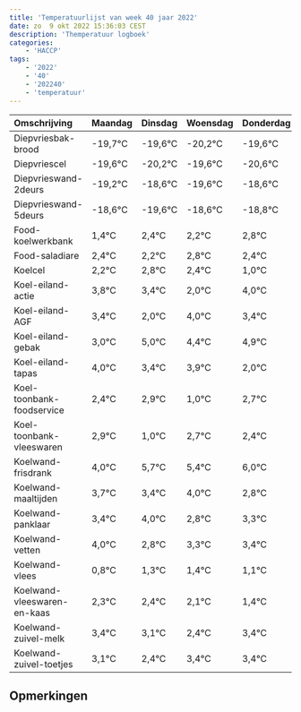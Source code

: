 ```yaml
---
title: 'Temperatuurlijst van week 40 jaar 2022'
date: zo  9 okt 2022 15:36:03 CEST
description: 'Themperatuur logboek'
categories:
    - 'HACCP'
tags:
    - '2022'
    - '40'
    - '202240'
    - 'temperatuur'
---
```

|Omschrijving|Maandag|Dinsdag|Woensdag|Donderdag|Vrijdag|Zaterdag|Zondag|
|:---|:---|:---|:---|:---|:---|:---|:---|
|Diepvriesbak-brood|-19,7°C|-19,6°C|-20,2°C|-19,6°C|-20,6°C|-19,6°C|-19,8°C|
|Diepvriescel|-19,6°C|-20,2°C|-19,6°C|-20,6°C|-19,6°C|-19,8°C|-19,2°C|
|Diepvrieswand-2deurs|-19,2°C|-18,6°C|-19,6°C|-18,6°C|-18,8°C|-18,2°C|-18,6°C|
|Diepvrieswand-5deurs|-18,6°C|-19,6°C|-18,6°C|-18,8°C|-18,2°C|-18,6°C|-20,0°C|
|Food-koelwerkbank|1,4°C|2,4°C|2,2°C|2,8°C|2,4°C|1,0°C|3,0°C|
|Food-saladiare|2,4°C|2,2°C|2,8°C|2,4°C|1,0°C|3,0°C|2,4°C|
|Koelcel|2,2°C|2,8°C|2,4°C|1,0°C|3,0°C|2,4°C|2,9°C|
|Koel-eiland-actie|3,8°C|3,4°C|2,0°C|4,0°C|3,4°C|3,9°C|2,0°C|
|Koel-eiland-AGF|3,4°C|2,0°C|4,0°C|3,4°C|3,9°C|2,0°C|3,7°C|
|Koel-eiland-gebak|3,0°C|5,0°C|4,4°C|4,9°C|3,0°C|4,7°C|4,4°C|
|Koel-eiland-tapas|4,0°C|3,4°C|3,9°C|2,0°C|3,7°C|3,4°C|4,0°C|
|Koel-toonbank-foodservice|2,4°C|2,9°C|1,0°C|2,7°C|2,4°C|3,0°C|1,8°C|
|Koel-toonbank-vleeswaren|2,9°C|1,0°C|2,7°C|2,4°C|3,0°C|1,8°C|2,3°C|
|Koelwand-frisdrank|4,0°C|5,7°C|5,4°C|6,0°C|4,8°C|5,3°C|5,4°C|
|Koelwand-maaltijden|3,7°C|3,4°C|4,0°C|2,8°C|3,3°C|3,4°C|3,1°C|
|Koelwand-panklaar|3,4°C|4,0°C|2,8°C|3,3°C|3,4°C|3,1°C|2,4°C|
|Koelwand-vetten|4,0°C|2,8°C|3,3°C|3,4°C|3,1°C|2,4°C|3,4°C|
|Koelwand-vlees|0,8°C|1,3°C|1,4°C|1,1°C|0,4°C|1,4°C|1,4°C|
|Koelwand-vleeswaren-en-kaas|2,3°C|2,4°C|2,1°C|1,4°C|2,4°C|2,4°C|2,7°C|
|Koelwand-zuivel-melk|3,4°C|3,1°C|2,4°C|3,4°C|3,4°C|3,7°C|3,2°C|
|Koelwand-zuivel-toetjes|3,1°C|2,4°C|3,4°C|3,4°C|3,7°C|3,2°C|2,8°C|

## Opmerkingen


